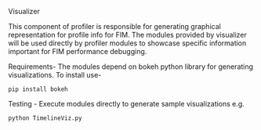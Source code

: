 Visualizer

This component of profiler is responsible for generating graphical representation
for profile info for FIM. The modules provided by visualizer will be used 
directly by profiler modules to showcase specific information important for FIM
performance debugging.


Requirements-
The modules depend on bokeh python library for generating visualizations. To install use-
```
pip install bokeh
```

Testing - 
Execute modules directly to generate sample visualizations e.g.
```
python TimelineViz.py
```

